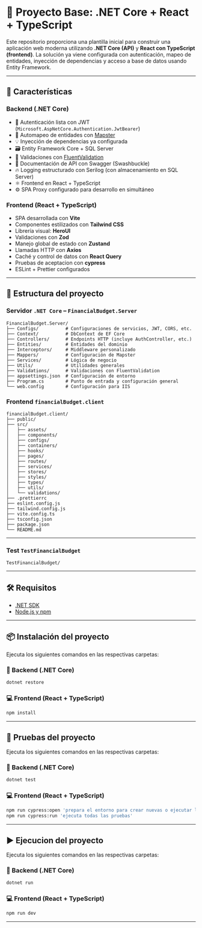 # 🧩 Proyecto Base: .NET Core + React + TypeScript

Este repositorio proporciona una plantilla inicial para construir una aplicación web moderna utilizando **.NET Core (API)** y **React con TypeScript (frontend)**. La solución ya viene configurada con autenticación, mapeo de entidades, inyección de dependencias y acceso a base de datos usando Entity Framework.

---

## 🚀 Características

### Backend (.NET Core)

- 🔐 Autenticación lista con JWT (`Microsoft.AspNetCore.Authentication.JwtBearer`)
- 🔁 Automapeo de entidades con [Mapster](https://github.com/MapsterMapper/Mapster)
- 💡 Inyección de dependencias ya configurada
- 🗃️ Entity Framework Core + SQL Server
- 🧪 Validaciones con [FluentValidation](https://docs.fluentvalidation.net/)
- 🔎 Documentación de API con Swagger (Swashbuckle)
- 🔥 Logging estructurado con Serilog (con almacenamiento en SQL Server)
- ⚛️ Frontend en React + TypeScript
- ⚙️ SPA Proxy configurado para desarrollo en simultáneo

### Frontend (React + TypeScript)

- SPA desarrollada con **Vite**
- Componentes estilizados con **Tailwind CSS**
- Librería visual: **HeroUI**
- Validaciones con **Zod**
- Manejo global de estado con **Zustand**
- Llamadas HTTP con **Axios**
- Caché y control de datos con **React Query**
- Pruebas de aceptacion con **cypress**
- ESLint + Prettier configurados

---

## 📁 Estructura del proyecto

### Servidor `.NET Core` – `FinancialBudget.Server`
```
FinancialBudget.Server/
├── Configs/          # Configuraciones de servicios, JWT, CORS, etc.
├── Context/          # DbContext de EF Core
├── Controllers/      # Endpoints HTTP (incluye AuthController, etc.)
├── Entities/         # Entidades del dominio
├── Interceptors/     # Middleware personalizado
├── Mappers/          # Configuración de Mapster
├── Services/         # Lógica de negocio
├── Utils/            # Utilidades generales
├── Validations/      # Validaciones con FluentValidation
├── appsettings.json  # Configuración de entorno
├── Program.cs        # Punto de entrada y configuración general
└── web.config        # Configuración para IIS
```

### Frontend `financialBudget.client`
```
financialBudget.client/
├── public/
├── src/
│   ├── assets/
│   ├── components/
│   ├── configs/
│   ├── containers/
│   ├── hooks/
│   ├── pages/
│   ├── routes/
│   ├── services/
│   ├── stores/
│   ├── styles/
│   ├── types/
│   ├── utils/
│   └── validations/
├── .prettierrc
├── eslint.config.js
├── tailwind.config.js
├── vite.config.ts
├── tsconfig.json
├── package.json
└── README.md
```

---

### Test `TestFinancialBudget`
```
TestFinancialBudget/
```

---

## 🛠️ Requisitos

- [.NET SDK](https://dotnet.microsoft.com/en-us/download)
- [Node.js y npm](https://nodejs.org)

---

## 📦 Instalación del proyecto

Ejecuta los siguientes comandos en las respectivas carpetas:

### 🔧 Backend (.NET Core)
```bash
dotnet restore
```

### 💻 Frontend (React + TypeScript)
```bash
npm install
```

---

## 🧪 Pruebas del proyecto

Ejecuta los siguientes comandos en las respectivas carpetas:

### 🔧 Backend (.NET Core)
```bash
dotnet test
```

### 💻 Frontend (React + TypeScript)
```bash
npm run cypress:open 'prepara el entorno para crear nuevas o ejecutar las ya existentes en vivo'
npm run cypress:run 'ejecuta todas las pruebas'
```

---

## ▶️ Ejecucion del proyecto

Ejecuta los siguientes comandos en las respectivas carpetas:

### 🔧 Backend (.NET Core)
```bash
dotnet run 
```

### 💻 Frontend (React + TypeScript)
```bash
npm run dev
```

---